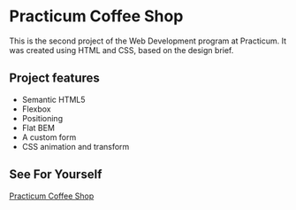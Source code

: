 # Practicum Coffee Shop

This is the second project of the Web Development program at Practicum. It was created using HTML and CSS, based on the design brief.

## Project features

- Semantic HTML5
- Flexbox
- Positioning
- Flat BEM
- A custom form
- CSS animation and transform

## See For Yourself

[Practicum Coffee Shop](https://sterlingbrayboy.github.io/se_project_coffeeshop/)
